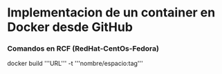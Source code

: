 # Implementacion de un container en Docker desde GitHub
### Comandos en RCF (RedHat-CentOs-Fedora)

docker build '''URL''' -t '''nombre/espacio:tag'''